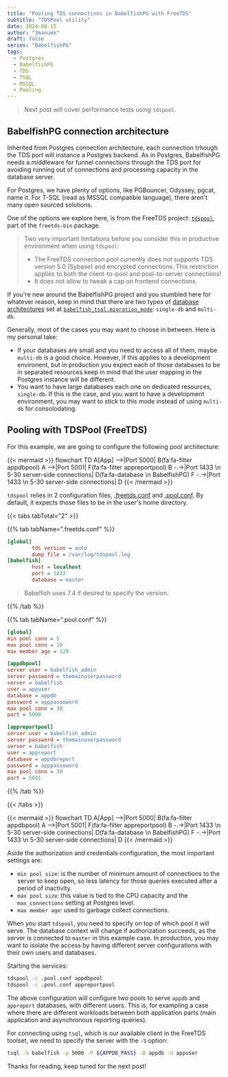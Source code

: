 ```yaml
---
title: "Pooling TDS connections in BabelfishPG with FreeTDS"
subtitle: "TDSPool utility"
date: 2024-08-15
author: "3manuek"
draft: false
series: "BabelfishPG"
tags:
  - Postgres
  - BabelfishPG
  - TDS
  - TSQL
  - MSSQL
  - Pooling
---
```


> Next post will cover performance tests using `tdspool`.

## BabelfishPG connection architecture

Inherited from Postgres connection architecture, each connection trhough the TDS port will 
instance a Postgres backend. As in Postgres, BabelfishPG needs a middleware for funnel
connections through the TDS port for avoiding running out of connections and processing capacity
in the database server.

For Postgres, we have plenty of options, like PGBouncer, Odyssey, pgcat, name it. 
For T-SQL (read as MSSQL compatible language), there aren't many open sourced solutions.

One of the options we explore here, is from the FreeTDS project: [`tdspool`](https://www.freetds.org/userguide/tdspool.html),
part of the `freetds-bin` package.

>
> Two _very_ important limitations before you consider this in productive environment when using `tdspool`:
> 
> - The FreeTDS connection pool currently does not supports TDS version 5.0 (Sybase) and encrypted connections. This restriction applies to both the client-to-pool and pool-to-server connections!
> - It does not allow to tweak a cap on frontend connections.
>

If you're new around the BabelfishPG project and you stumbled here for whatever reason, 
keep in mind that there are two types of [database architectures](https://babelfishpg.org/docs/installation/single-multiple/#single-vs-multiple-instances) set at 
[`babelfish_tsql.migration_mode`](https://babelfishpg.org/docs/internals/configuration/#babelfishpg_tsqlmigration_mode): `single-db` and `multi-db`.

Generally, most of the cases you may want to choose in between. Here is my personal take:

- If your databases are small and you need to access all of them, maybe `multi-db` is a good choice.
  However, if this applies to a development environent, but in production you expect each of those databases
  to be in separated resources keep in mind that the user mapping in the Postgres instance will be different.
- You want to have large databases each one on dedicated resources, `single-db`. If this is the case, and you
  want to have a development environment, you may want to stick to this mode instead of using `multi-db` for consolodating.



## Pooling with TDSPool (FreeTDS)

For this example, we are going to configure the following pool architecture:

<!-- https://somethingstrange.com/posts/hugo-with-fontawesome/ to integrate fontawesome fa-solid fa-database -->
{{< mermaid >}}
flowchart TD
    A[App] -->|Port 5000| B(fa:fa-filter appdbpool)
    A -->|Port 5001| F(fa:fa-filter appreportpool)
    B -.->|Port 1433 \n 5-30 server-side connections| D(fa:fa-database \n BabelfishPG)
    F -.->|Port 1433 \n 5-30 server-side connections| D
{{< /mermaid >}}


`tdspool` relies in 2 configuration files, [.freetds.conf](https://www.freetds.org/userguide/freetdsconf.html) and [.pool.conf](https://www.freetds.org/userguide/tdspool.html). By default, it expects those files to be in the user's home directory.

{{< tabs tabTotal="2" >}}

{{% tab tabName=".freetds.conf" %}}
```ini
[global]
        tds version = auto 
        dump file = /var/log/tdspool.log 
[babelfish]
        host = localhost
        port = 1433
        database = master
```

>   Babelfish uses 7.4 if desired to specify the version.

{{% /tab %}}

{{% tab tabName=".pool.conf" %}}

```ini
[global]
min pool conn = 5
max pool conn = 30
max member age = 120

[appdbpool]
server user = babelfish_admin 
server password = themainuserpassword
server = babelfish
user = appuser
database = appdb
password = apppassoword
max pool conn = 30
port = 5000

[appreportpool]
server user = babelfish_admin 
server password = themainuserpassword
server = babelfish
user = appreport
database = appdbreport
password = apppassoword
max pool conn = 30
port = 5001

```
{{% /tab %}}

{{< /tabs >}}

<!-- https://somethingstrange.com/posts/hugo-with-fontawesome/ to integrate fontawesome fa-solid fa-database -->
{{< mermaid >}}
flowchart TD
    A[App] -->|Port 5000| B(fa:fa-filter appdbpool)
    A -->|Port 5001| F(fa:fa-filter appreportpool)
    B -.->|Port 1433 \n 5-30 server-side connections| D(fa:fa-database \n BabelfishPG)
    F -.->|Port 1433 \n 5-30 server-side connections| D
{{< /mermaid >}}



Aside the authorization and credentials configuration, the most important settings are:

- `min pool size`: is the number of minimum amount of connections to the server to keep open, so less latency for those
  queries executed after a period of inactivity.
- `max pool size`: this value is tied to the CPU capacity and the `max_connections` setting at Postgres level.
- `max member age`: used to garbage collect connections.

When you start `tdspool`, you need to specify on top of which pool it will serve. The database context
will change if authorization succeeds, as the server is connected to `master` in this example case. In production,
you may want to isolate the access by having different server configurations with their own users and databases.


Starting the services:

```bash
tdspool -c .pool.conf appdbpool
tdspool -c .pool.conf appreportpool
```


The above configuration will configure two pools to serve `appdb` and `appreport` databases, with different users.
This is, for exampling a case where there are different workloads between both application parts (main application and 
asynchronous reporting queries). 

For connecting using `tsql`, which is our available client in the FreeTDS toolset, we need to specify the
server with the `-S` option:

```bash
tsql -S babelfish -p 5000 -P ${APPDB_PASS} -D appdb -U appuser
```

Thanks for reading, keep tuned for the next post!